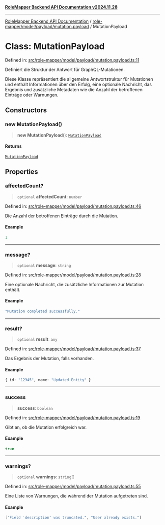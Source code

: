 [**RoleMapper Backend API Documentation v2024.11.28**](../../../../../README.md)

***

[RoleMapper Backend API Documentation](../../../../../modules.md) / [role-mapper/model/payload/mutation.payload](../README.md) / MutationPayload

# Class: MutationPayload

Defined in: [src/role-mapper/model/payload/mutation.payload.ts:11](https://github.com/FlowCraft-AG/RoleMapper/blob/64577d705cc4c579b4cd41d48895a5fa1f3b9249/backend/src/role-mapper/model/payload/mutation.payload.ts#L11)

Definiert die Struktur der Antwort für GraphQL-Mutationen.

Diese Klasse repräsentiert die allgemeine Antwortstruktur für Mutationen und enthält
Informationen über den Erfolg, eine optionale Nachricht, das Ergebnis und zusätzliche
Metadaten wie die Anzahl der betroffenen Einträge oder Warnungen.

## Constructors

### new MutationPayload()

> **new MutationPayload**(): [`MutationPayload`](MutationPayload.md)

#### Returns

[`MutationPayload`](MutationPayload.md)

## Properties

### affectedCount?

> `optional` **affectedCount**: `number`

Defined in: [src/role-mapper/model/payload/mutation.payload.ts:46](https://github.com/FlowCraft-AG/RoleMapper/blob/64577d705cc4c579b4cd41d48895a5fa1f3b9249/backend/src/role-mapper/model/payload/mutation.payload.ts#L46)

Die Anzahl der betroffenen Einträge durch die Mutation.

#### Example

```ts
1
```

***

### message?

> `optional` **message**: `string`

Defined in: [src/role-mapper/model/payload/mutation.payload.ts:28](https://github.com/FlowCraft-AG/RoleMapper/blob/64577d705cc4c579b4cd41d48895a5fa1f3b9249/backend/src/role-mapper/model/payload/mutation.payload.ts#L28)

Eine optionale Nachricht, die zusätzliche Informationen zur Mutation enthält.

#### Example

```ts
"Mutation completed successfully."
```

***

### result?

> `optional` **result**: `any`

Defined in: [src/role-mapper/model/payload/mutation.payload.ts:37](https://github.com/FlowCraft-AG/RoleMapper/blob/64577d705cc4c579b4cd41d48895a5fa1f3b9249/backend/src/role-mapper/model/payload/mutation.payload.ts#L37)

Das Ergebnis der Mutation, falls vorhanden.

#### Example

```ts
{ id: "12345", name: "Updated Entity" }
```

***

### success

> **success**: `boolean`

Defined in: [src/role-mapper/model/payload/mutation.payload.ts:19](https://github.com/FlowCraft-AG/RoleMapper/blob/64577d705cc4c579b4cd41d48895a5fa1f3b9249/backend/src/role-mapper/model/payload/mutation.payload.ts#L19)

Gibt an, ob die Mutation erfolgreich war.

#### Example

```ts
true
```

***

### warnings?

> `optional` **warnings**: `string`[]

Defined in: [src/role-mapper/model/payload/mutation.payload.ts:55](https://github.com/FlowCraft-AG/RoleMapper/blob/64577d705cc4c579b4cd41d48895a5fa1f3b9249/backend/src/role-mapper/model/payload/mutation.payload.ts#L55)

Eine Liste von Warnungen, die während der Mutation aufgetreten sind.

#### Example

```ts
["Field 'description' was truncated.", "User already exists."]
```
